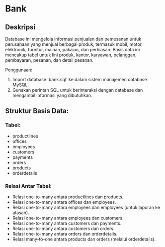 # Bank

## Deskripsi

Database ini mengelola informasi penjualan dan pemesanan untuk perusahaan yang menjual berbagai produk, termasuk mobil, motor, elektronik, furnitur, mainan, pakaian, dan perhiasan. Basis data ini mencakup tabel untuk lini produk, kantor, karyawan, pelanggan, pembayaran, pesanan, dan detail pesanan.

Penggunaan:

1. Import database 'bank.sql' ke dalam sistem manajemen database MySQL.
2. Gunakan perintah SQL untuk berinteraksi dengan database dan mengambil informasi yang dibutuhkan.


## Struktur Basis Data:

### Tabel:

- productlines
- offices
- employees
- customers
- payments
- orders
- products
- orderdetails

### Relasi Antar Tabel:

- Relasi one-to-many antara productlines dan products.
- Relasi one-to-many antara offices dan employees.
- Relasi one-to-many antara employees dan employees (untuk laporan ke atasan).
- Relasi one-to-many antara employees dan customers.
- Relasi one-to-many antara customers dan payments.
- Relasi one-to-many antara customers dan orders.
- Relasi one-to-many antara orders dan orderdetails.
- Relasi many-to-one antara products dan orders (melalui orderdetails).
